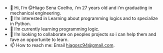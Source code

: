 - 👋 Hi, I’m @Hiago Sena Coelho, i'm 27 years old and i'm graduating in mechanical engineering.
- 👀 I’m interested in Learning about programming logics and to specialize in Python.
- 🌱 I’m currently learning programming logic.
- 💞️ I’m looking to collaborate on peoples projects so i can help them and fave an opportunite to learn.
- 📫 How to reach me: Email hiagosc94@gmail.com.

<!---
Hiagosc/Hiagosc is a ✨ special ✨ repository because its `README.md` (this file) appears on your GitHub profile.
You can click the Preview link to take a look at your changes.
--->
